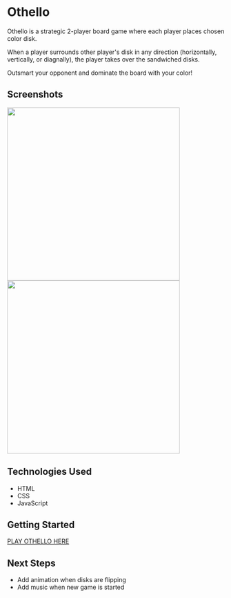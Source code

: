 # Othello
Othello is a strategic 2-player board game where each player places chosen color disk.

When a player surrounds other player's disk in any direction (horizontally, vertically, or diagnally), the player takes over the sandwiched disks.

Outsmart your opponent and dominate the board with your color!

## Screenshots
<p float="left">
  <img src="https://i.imgur.com/8iHKRqR.png" width="400" />
  <img src="https://i.imgur.com/gzVUFhb.png" width="400" /> 
</p>

## Technologies Used
- HTML
- CSS
- JavaScript

## Getting Started
[PLAY OTHELLO HERE](https://mymy209.github.io/Othello2/)

## Next Steps
- Add animation when disks are flipping
- Add music when new game is started
